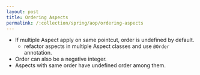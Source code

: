 ```yaml
---
layout: post
title: Ordering Aspects
permalink: /:collection/spring/aop/ordering-aspects
---
```


- If multiple Aspect apply on same pointcut, order is undefined by default.
  - refactor aspects in multiple Aspect classes and use `@Order` annotation.
- Order can also be a negative integer.
- Aspects with same order have undefined order among them.

